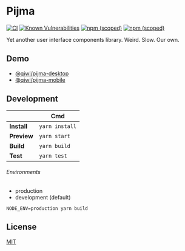 # Pijma

[![CI](https://github.com/qiwi/pijma/actions/workflows/ci.yaml/badge.svg)](https://github.com/qiwi/pijma/actions/workflows/ci.yaml)
[![Known Vulnerabilities](https://snyk.io/test/github/qiwi/pijma/badge.svg)](https://snyk.io/test/github/qiwi/pijma)
[![npm (scoped)](https://img.shields.io/npm/v/@qiwi/pijma-desktop?label=%40qiwi%2Fpijma-desktop&color=39f)](https://www.npmjs.com/package/@qiwi/pijma-desktop)
[![npm (scoped)](https://img.shields.io/npm/v/@qiwi/pijma-mobile?label=%40qiwi%2Fpijma-mobile&color=39f)](https://www.npmjs.com/package/@qiwi/pijma-mobile)

Yet another user interface components library. Weird. Slow. Our own.

## Demo
* [@qiwi/pijma-desktop](https://qiwi.github.io/pijma/desktop)
* [@qiwi/pijma-mobile](https://qiwi.github.io/pijma/mobile)

## Development
|             | Cmd            |
| ---         |----------------|
| **Install** | `yarn install` |
| **Preview** | `yarn start`   |
| **Build**   | `yarn build`   |
| **Test**    | `yarn test`    |

###### Environments
* production
* development (default)

```
NODE_ENV=production yarn build
```

## License
[MIT](LICENSE)
